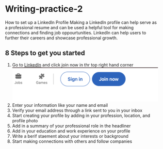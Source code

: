 # Writing-practice-2
How to set up a LinkedIn Profile
Making a LinkedIn profile can help serve as a professional resume and can be used a
helpful tool for making connections and finding job oppourtunities. LinkedIn can help
users to further their careers and showcase professional growth.
## 8 Steps to get you started
1. Go to [LinkedIn](https://www.linkedin.com) and click join now in thr top right hand corner
![LinkedIn signup page](step1.png) 
2. Enter your information like your name and email
3. Verify your email address through a link sent to you in your inbox
4. Start creating your profile by adding in your profession, location, and profile photo
5. Add in a summary of your professional role in the headliner
6. Add in your education and work experience on your profile
7. Write a berif staement about your interests or background
8. Start making connections with others and follow companies
